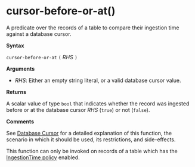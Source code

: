 # cursor-before-or-at()

A predicate over the records of a table to compare their ingestion time
against a database cursor.

**Syntax**

`cursor-before-or-at` `(` *RHS* `)`

**Arguments**

* *RHS*: Either an empty string literal, or a valid database cursor value.

**Returns**

A scalar value of type `bool` that indicates whether the record was ingested
before or at the database cursor *RHS* (`true`) or not (`false`).

**Comments**

See [Database Cursor](https://kusdoc2.azurewebsites.net/docs/concepts/concepts_databasecursor.html) for a detailed
explanation of this function, the scenario in which it should be used, its
restrictions, and side-effects.

This function can only be invoked on records of a table which has the
[IngestionTime policy](https://kusdoc2.azurewebsites.net/docs/concepts/concepts_ingestiontimepolicy.html) enabled.
